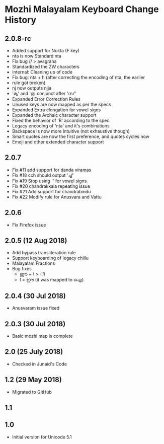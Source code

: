 Mozhi Malayalam Keyboard Change History
=======================
2.0.8-rc
------------------
* Added support for Nukta (F key)
* nta is now Standard nta
* Fix bug // > avagraha
* Standardized the ZW characters
* Internal: Cleaning up of code
* Fix bug: nta + h (after correcting the encoding of nta, the earlier
* rule got broken)
* nj now outputs njja
*  'മ്യ' and 'മ്ര' conjunct after 'സ''
* Expanded Error Correction Rules
* Unused keys are now mapped as per the specs
* Expanded Extra elongation for vowel signs
* Expanded the Archaic character support
* Fixed the behavior of 'R' according to the spec
* Legacy encoding of 'nta' and it's combinations
* Backspace is now more intuitive (not exhaustive though)
* Smart quotes are now the first preference, and quotes cycles now
* Emoji and other extended character support

2.0.7
------------------
* Fix #11 add support for danda viramas
* Fix #18 cch should output 'ച്ച്'
* Fix #19 Stop using '\' for vowel signs
* Fix #20 chandrakkala repeating issue
* Fix #21 Add support for chandrabindu
* Fix #22 Modify rule for Anusvara and Vattu

2.0.6
------------------
* Fix Firefox issue

2.0.5 (12 Aug 2018)
-------------------
* Add bypass transliteration rule
* Support keyboarding of legacy chillu
* Malayalam Fractions
* Bug fixes
  * ഈ + \ > ീ
  * I > ഈ (it was mapped to ഐ)

2.0.4 (30 Jul 2018)
-------------------
* Anusvaram issue fixed

2.0.3 (30 Jul 2018)
-------------------
* Basic mozhi map is complete

2.0 (25 July 2018)
-----------------
* Checked in Junaid's Code


1.2 (29 May 2018)
-----------------
* Migrated to GitHub

1.1
-----------------

1.0
-----------------
* Initial version for Unicode 5.1
